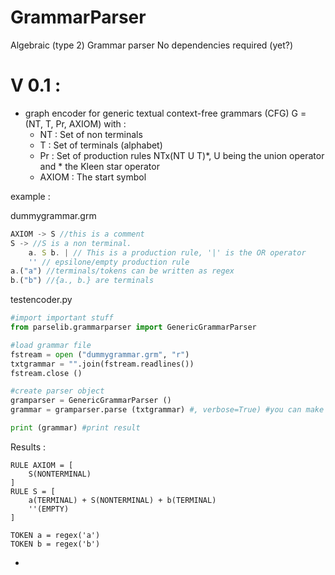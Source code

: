 # GrammarParser
Algebraic (type 2) Grammar parser 
No dependencies required (yet?)

# V 0.1 :
 * graph encoder for generic textual context-free grammars (CFG) G = (NT, T, Pr, AXIOM) with :
    - NT    : Set of non terminals
    - T     : Set of terminals (alphabet)
    - Pr    : Set of production rules NTx(NT U T)*, U being the union operator and * the Kleen star operator
    - AXIOM : The start symbol

example :

dummygrammar.grm
```javascript
AXIOM -> S //this is a comment
S -> //S is a non terminal.
    a. S b. | // This is a production rule, '|' is the OR operator
    '' // epsilone/empty production rule
a.("a") //terminals/tokens can be written as regex 
b.("b") //{a., b.} are terminals
```

testencoder.py
```python
#import important stuff
from parselib.grammarparser	import GenericGrammarParser

#load grammar file
fstream = open ("dummygrammar.grm", "r")
txtgrammar = "".join(fstream.readlines())
fstream.close ()

#create parser object
gramparser = GenericGrammarParser ()
grammar = gramparser.parse (txtgrammar) #, verbose=True) #you can make the parser talk

print (grammar)	#print result
```
Results :
```
RULE AXIOM = [
	S(NONTERMINAL)
]
RULE S = [
	a(TERMINAL) + S(NONTERMINAL) + b(TERMINAL)
	''(EMPTY)
]

TOKEN a = regex('a')
TOKEN b = regex('b')
```


 * 
